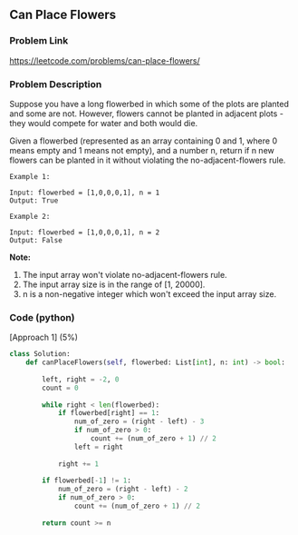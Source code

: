 ## Can Place Flowers

### Problem Link

https://leetcode.com/problems/can-place-flowers/

### Problem Description 


Suppose you have a long flowerbed in which some of the plots are planted and some are not. However, flowers cannot be planted in adjacent plots - they would compete for water and both would die.

Given a flowerbed (represented as an array containing 0 and 1, where 0 means empty and 1 means not empty), and a number n, return if n new flowers can be planted in it without violating the no-adjacent-flowers rule.

```
Example 1:

Input: flowerbed = [1,0,0,0,1], n = 1
Output: True

```

```
Example 2:

Input: flowerbed = [1,0,0,0,1], n = 2
Output: False

```

**Note:**

1. The input array won't violate no-adjacent-flowers rule.
2. The input array size is in the range of [1, 20000].
3. n is a non-negative integer which won't exceed the input array size.


### Code (python)

[Approach 1] (5%)

```python
class Solution:
    def canPlaceFlowers(self, flowerbed: List[int], n: int) -> bool:
        
        left, right = -2, 0
        count = 0
        
        while right < len(flowerbed):
            if flowerbed[right] == 1:
                num_of_zero = (right - left) - 3
                if num_of_zero > 0:
                    count += (num_of_zero + 1) // 2
                left = right
                
            right += 1
                
        if flowerbed[-1] != 1:
            num_of_zero = (right - left) - 2
            if num_of_zero > 0:
                count += (num_of_zero + 1) // 2
        
        return count >= n
```